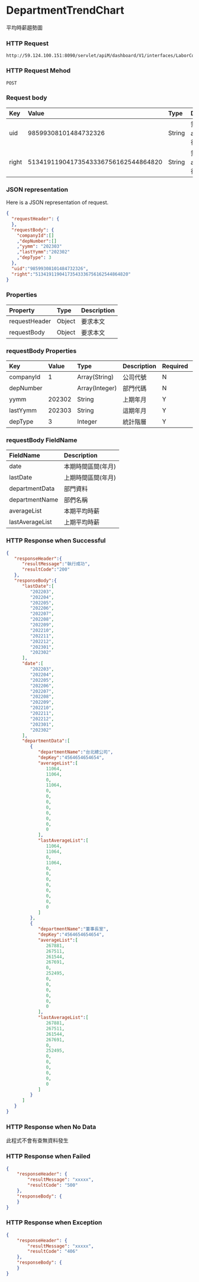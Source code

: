 # DepartmentTrendChart
平均時薪趨勢圖

### HTTP Request
```
http://59.124.100.151:8090/servlet/apiM/dashboard/V1/interfaces/LaborCostAnalysis/DepartmentTrendChart
```

### HTTP Request Mehod
```
POST
```

### Request body
| Key | Value | Type | Description |
|:----------|:-------------|:-----|:------------|
| uid | 98599308101484732326 | String | 需透過apiLogin取得
| right | 51341911904173543336756162544864820 | String | 需透過apiLogin取得 |

### JSON representation

Here is a JSON representation of request.
```json
{
  "requestHeader": {
  },
  "requestBody": {
    "companyId":[]
    ,"depNumber":[]
    ,"yymm": "202303"
    ,"lastYymm":"202302"
    ,"depType": 3
  },
  "uid":"98599308101484732326",
  "right":"51341911904173543336756162544864820"
}
```

### Properties
| Property | Type | Description |
|:---------|:-----|:------------|
| requestHeader | Object | 要求本文 |
| requestBody | Object | 要求本文 |

### requestBody Properties
| Key | Value | Type | Description | Required | Format |
|:----------|:-------------|:-----|:------------|:------------|:------------|
| companyId | 1 | Array(String) | 公司代號 | N | n/a |
| depNumber |  | Array(Integer) | 部門代碼 | N | n/a |
| yymm | 202302 | String | 上期年月 | Y | YYYYmm |
| lastYymm | 202303 | String | 這期年月 | Y | YYYYmm |
| depType | 3 | Integer | 統計階層 | Y | n/a |

### requestBody FieldName
| FieldName | Description |
|:----------|:-------------|
| date | 本期時間區間(年月) |
| lastDate | 上期時間區間(年月) |
| departmentData | 部門資料 |
| departmentName | 部們名稱 |
| averageList | 本期平均時薪 |
| lastAverageList | 上期平均時薪 |

### HTTP Response when Successful
```json
{
   "responseHeader":{
      "resultMessage":"執行成功",
      "resultCode":"200"
   },
   "responseBody":{
      "lastDate":[
         "202203",
         "202204",
         "202205",
         "202206",
         "202207",
         "202208",
         "202209",
         "202210",
         "202211",
         "202212",
         "202301",
         "202302"
      ],
      "date":[
         "202203",
         "202204",
         "202205",
         "202206",
         "202207",
         "202208",
         "202209",
         "202210",
         "202211",
         "202212",
         "202301",
         "202302"
      ],
      "departmentData":[
         {
            "departmentName":"台北總公司",
            "depKey":"4564654654654",
            "averageList":[
               11064,
               11064,
               0,
               11064,
               0,
               0,
               0,
               0,
               0,
               0,
               0,
               0
            ],
            "lastAverageList":[
               11064,
               11064,
               0,
               11064,
               0,
               0,
               0,
               0,
               0,
               0,
               0,
               0
            ]
         },
         {
            "departmentName":"董事長室",
            "depKey":"4564654654654",
            "averageList":[
               267881,
               267511,
               261544,
               267691,
               0,
               252495,
               0,
               0,
               0,
               0,
               0,
               0
            ],
            "lastAverageList":[
               267881,
               267511,
               261544,
               267691,
               0,
               252495,
               0,
               0,
               0,
               0,
               0,
               0
            ]
         }
      ]
   }
}
```

### HTTP Response when No Data
此程式不會有查無資料發生

### HTTP Response when Failed
```json
{
    "responseHeader": {
        "resultMessage": "xxxxx",
        "resultCode": "500"
    },
    "responseBody": {
    }
}
```

### HTTP Response when Exception
```json
{
    "responseHeader": {
        "resultMessage": "xxxxx",
        "resultCode": "406"
    },
    "responseBody": {
    }
}
```
